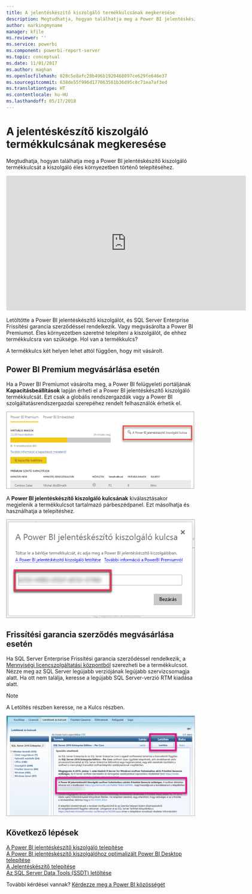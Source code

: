 ```yaml
---
title: A jelentéskészítő kiszolgáló termékkulcsának megkeresése
description: Megtudhatja, hogyan találhatja meg a Power BI jelentéskészítő kiszolgáló termékkulcsát a kiszolgáló éles környezetben történő telepítéséhez.
author: markingmyname
manager: kfile
ms.reviewer: ''
ms.service: powerbi
ms.component: powerbi-report-server
ms.topic: conceptual
ms.date: 11/01/2017
ms.author: maghan
ms.openlocfilehash: 828c5e8afc28b496b1920468097ce629fe646e37
ms.sourcegitcommit: 638de55f996d177063561b36d95c8c71ea7af3ed
ms.translationtype: HT
ms.contentlocale: hu-HU
ms.lasthandoff: 05/17/2018
---
```

# <a name="how-to-find-your-report-server-product-key"></a>A jelentéskészítő kiszolgáló termékkulcsának megkeresése
Megtudhatja, hogyan találhatja meg a Power BI jelentéskészítő kiszolgáló termékkulcsát a kiszolgáló éles környezetben történő telepítéséhez.

<iframe width="640" height="360" src="https://www.youtube.com/embed/6CQnf-NGtpU?rel=0&amp;showinfo=0" frameborder="0" allowfullscreen></iframe>

Letöltötte a Power BI jelentéskészítő kiszolgálót, és SQL Server Enterprise Frissítési garancia szerződéssel rendelkezik. Vagy megvásárolta a Power BI Premiumot. Éles környezetben szeretné telepíteni a kiszolgálót, de ehhez termékkulcsra van szüksége. Hol van a termékkulcs? 

A termékkulcs két helyen lehet attól függően, hogy mit vásárolt.

## <a name="purchased-power-bi-premium"></a>Power BI Premium megvásárlása esetén
Ha a Power BI Premiumot vásárolta meg, a Power BI felügyeleti portáljának **Kapacitásbeállítások** lapján érheti el a Power BI jelentéskészítő kiszolgáló termékkulcsát. Ezt csak a globális rendszergazdák vagy a Power BI szolgáltatásrendszergazdai szerepéhez rendelt felhasználók érhetik el.

![Power BI jelentéskészítő kiszolgáló kulcsa a Premium beállításaiban](media/find-product-key/pbirs-product-key.png)

A **Power BI jelentéskészítő kiszolgáló kulcsának** kiválasztásakor megjelenik a termékkulcsot tartalmazó párbeszédpanel. Ezt másolhatja és használhatja a telepítéshez.

![Power BI jelentéskészítő kiszolgáló termékkulcsa](media/find-product-key/pbirs-product-key-dialog.png)

## <a name="purchased-software-assurance-agreeemnt"></a>Frissítési garancia szerződés megvásárlása esetén
Ha SQL Server Enterprise Frissítési garancia szerződéssel rendelkezik, a [Mennyiségi licencszolgáltatási központból](https://www.microsoft.com/Licensing/servicecenter/) szerezheti be a termékkulcsot. Nézze meg az SQL Server legújabb verziójának legújabb szervizcsomagja alatt. Ha ott nem találja, keresse a legújabb SQL Server-verzió RTM kiadása alatt.

> [!NOTE]
> A Letöltés részben keresse, ne a Kulcs részben.
> 
> 

![](media/find-product-key/vlsc-download.png "Mennyiségi licencszolgáltatási központ")

## <a name="next-steps"></a>Következő lépések
[A Power BI jelentéskészítő kiszolgáló telepítése](install-report-server.md)  
[A Power BI jelentéskészítő kiszolgálóhoz optimalizált Power BI Desktop telepítése](install-powerbi-desktop.md)  
[A Jelentéskészítő telepítése](https://docs.microsoft.com/sql/reporting-services/install-windows/install-report-builder)  
[Az SQL Server Data Tools (SSDT) letöltése](http://go.microsoft.com/fwlink/?LinkID=616714)

További kérdései vannak? [Kérdezze meg a Power BI közösségét](https://community.powerbi.com/)

